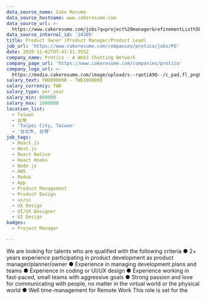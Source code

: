 ```yaml
---
data_source_name: Cake Resume
data_source_hostname: www.cakeresume.com
data_source_url: >-
  https://www.cakeresume.com/jobs?q=project%20manager&refinementList%5Blang_name%5D%5B0%5D=English&refinementList%5Bsalary_type%5D=per_year&range%5Bsalary_range%5D%5Bmin%5D=1000000&page=2
data_source_internal_id: '24305'
title: Product Owner (Product Manager/Product Lead)
job_url: 'https://www.cakeresume.com/companies/protico/jobs/PO'
date: 2020-11-02T07:41:51.955Z
company_name: Protico - A Web3 Chatting Network
company_page_url: 'https://www.cakeresume.com/companies/protico'
company_logo_url: >-
  https://media.cakeresume.com/image/upload/s--rqetiA9Q--/c_pad,fl_png8,h_200,w_200/v1663327816/ykruwxbmuyjrzcltu2zh.png
salary_text: TWD800000 - TWD1000000
salary_currency: TWD
salary_type: per_year
salary_min: 800000
salary_max: 1000000
location_list:
  - Taiwan
  - 台灣
  - 'Taipei City, Taiwan'
  - '台北市, 台灣'
job_tags:
  - React.js
  - Next.js
  - React Native
  - React Hooks
  - Node.js
  - AWS
  - Redux
  - App
  - Product Management
  - Product Design
  - ux/ui
  - UX Design
  - UI/UX Designer
  - UI Design
badges:
  - Project Manager

---
```


We are looking for talents who are qualified with the following criteria ● 2+ years experience participating in product development as product manager/planner/owner ● Experience in managing development plans and teams ● Experience in coding or UI/UX design ● Experience working in fast-paced, small teams with aggressive goals ● Strong passion and love for communicating with people, no matter in the virtual world or the physical world ● Well time-management for Remote Work This role is set for the